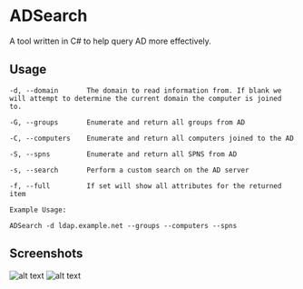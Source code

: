 # ADSearch
A tool written in C# to help query AD more effectively.

## Usage
```
-d, --domain       The domain to read information from. If blank we will attempt to determine the current domain the computer is joined to.

-G, --groups       Enumerate and return all groups from AD

-C, --computers    Enumerate and return all computers joined to the AD

-S, --spns         Enumerate and return all SPNS from AD

-s, --search       Perform a custom search on the AD server

-f, --full         If set will show all attributes for the returned item

Example Usage:

ADSearch -d ldap.example.net --groups --computers --spns
```

## Screenshots
![alt text](https://github.com/tomcarver16/ADSearch/blob/master/Images/all-groups.png "All Groups")
![alt text](https://github.com/tomcarver16/ADSearch/blob/master/Images/all-users.png "All Users")
